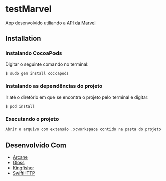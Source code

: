 # testMarvel
App desenvolvido utiliando a [API da Marvel](https://developer.marvel.com)

## Installation

### Instalando CocoaPods
Digitar o seguinte comando no terminal:
```
$ sudo gem install cocoapods
```

### Instalando as dependências do projeto
Ir até o diretório em que se encontra o projeto pelo terminal e digitar:
```
$ pod install
```

### Executando o projeto
```
Abrir o arquivo com extensão .xcworkspace contido na pasta do projeto
```

## Desenvolvido Com

* [Arcane](https://github.com/onmyway133/Arcane)
* [Gloss](https://github.com/hkellaway/Gloss)
* [Kingfisher](https://github.com/onevcat/Kingfisher)
* [SwiftHTTP](https://github.com/daltoniam/SwiftHTTP)
